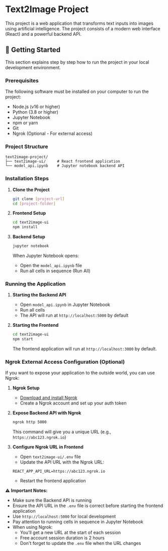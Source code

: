 # Text2Image Project

This project is a web application that transforms text inputs into images using artificial intelligence. The project consists of a modern web interface (React) and a powerful backend API.

## 🚀 Getting Started

This section explains step by step how to run the project in your local development environment.

### Prerequisites

The following software must be installed on your computer to run the project:

- Node.js (v16 or higher)
- Python (3.8 or higher)
- Jupyter Notebook
- npm or yarn
- Git
- Ngrok (Optional - For external access)

### Project Structure

```
text2image-project/
├── text2image-ui/     # React frontend application
└── model_api.ipynb    # Jupyter notebook backend API
```

### Installation Steps

1. **Clone the Project**
   ```bash
   git clone [project-url]
   cd [project-folder]
   ```

2. **Frontend Setup**
   ```bash
   cd text2image-ui
   npm install
   ```

3. **Backend Setup**
   ```bash
   jupyter notebook
   ```
   When Jupyter Notebook opens:
   - Open the `model_api.ipynb` file
   - Run all cells in sequence (Run All)

### Running the Application

1. **Starting the Backend API**
   - Open `model_api.ipynb` in Jupyter Notebook
   - Run all cells
   - The API will run at `http://localhost:5000` by default

2. **Starting the Frontend**
   ```bash
   cd text2image-ui
   npm start
   ```
   The frontend application will run at `http://localhost:3000` by default.

### Ngrok External Access Configuration (Optional)

If you want to expose your application to the outside world, you can use Ngrok:

1. **Ngrok Setup**
   - [Download and install Ngrok](https://ngrok.com/download)
   - Create a Ngrok account and set up your auth token

2. **Expose Backend API with Ngrok**
   ```bash
   ngrok http 5000
   ```
   This command will give you a unique URL (e.g., `https://abc123.ngrok.io`)

3. **Configure Ngrok URL in Frontend**
   - Open `text2image-ui/.env` file
   - Update the API URL with the Ngrok URL:
   ```env
   REACT_APP_API_URL=https://abc123.ngrok.io
   ```
   - Restart the frontend application

⚠️ **Important Notes:**
- Make sure the Backend API is running
- Ensure the API URL in the `.env` file is correct before starting the frontend application
- Use `http://localhost:5000` for local development
- Pay attention to running cells in sequence in Jupyter Notebook
- When using Ngrok:
  - You'll get a new URL at the start of each session
  - Free account session duration is 2 hours
  - Don't forget to update the `.env` file when the URL changes